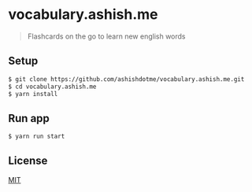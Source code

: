 # vocabulary.ashish.me

> Flashcards on the go to learn new english words

## Setup

```bash
$ git clone https://github.com/ashishdotme/vocabulary.ashish.me.git
$ cd vocabulary.ashish.me
$ yarn install
```

## Run app

```bash
$ yarn run start
```

## License

[MIT](LICENSE.md)
